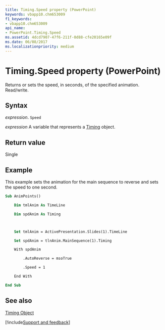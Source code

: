 ```yaml
---
title: Timing.Speed property (PowerPoint)
keywords: vbapp10.chm653009
f1_keywords:
- vbapp10.chm653009
api_name:
- PowerPoint.Timing.Speed
ms.assetid: 4dcd7907-47f6-211f-0d88-cfe20165e09f
ms.date: 06/08/2017
ms.localizationpriority: medium
---
```



# Timing.Speed property (PowerPoint)

Returns or sets the speed, in seconds, of the specified animation. Read/write.


## Syntax

_expression_. `Speed`

_expression_ A variable that represents a [Timing](PowerPoint.Timing.md) object.


## Return value

Single


## Example

This example sets the animation for the main sequence to reverse and sets the speed to one second.


```vb
Sub AnimPoints()

    Dim tmlAnim As TimeLine

    Dim spdAnim As Timing



    Set tmlAnim = ActivePresentation.Slides(1).TimeLine

    Set spdAnim = tlnAnim.MainSequence(1).Timing

    With spdAnim

        .AutoReverse = msoTrue

        .Speed = 1

    End With

End Sub
```


## See also


[Timing Object](PowerPoint.Timing.md)

[!include[Support and feedback](~/includes/feedback-boilerplate.md)]